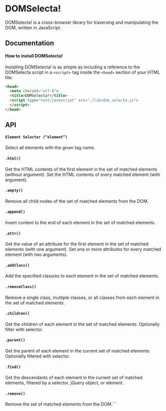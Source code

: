 # DOMSelecta!
DOMSelecta! is a cross-browser library for traversing and manipulating the DOM, written in JavaScript.

## Documentation

#### How to install DOMSelecta!
Installing DOMSelecta! is as simple as including a reference to the DOMSelecta script in a ``` <script> ``` tag inside the ``` <head> ``` section of your HTML file:

``` HTML
<head>
  <meta charset="utf-8">
  <title>DOMSelecta!</title>
  <script type="text/javascript" src="./lib/dom_selecta.js">
  </script>
</head>
```


## API

#### ```Element Selector (“element”)```


Select all elements with the given tag name.

#### ``` .html() ```

Get the HTML contents of the first element in the set of matched elements (without argument). Set the HTML contents of every matched element (with argument).

#### ``` .empty() ```

Remove all child nodes of the set of matched elements from the DOM.

#### ``` .append() ```

Insert content to the end of each element in the set of matched elements.

#### ``` .attr() ```

Get the value of an attribute for the first element in the set of matched elements (with one argument). Set one or more attributes for every matched element (with two arguments).

#### ``` .addClass() ```

Add the specified class/es to each element in the set of matched elements.

#### ``` .removeClass() ```

Remove a single class, multiple classes, or all classes from each element in the set of matched elements.

#### ``` .children() ```

Get the children of each element in the set of matched elements. Optionally filter with selector.

#### ``` .parent() ```

Get the parent of each element in the current set of matched elements. Optionally filtered with selector.

#### ``` .find() ```

Get the descendants of each element in the current set of matched elements, filtered by a selector, jQuery object, or element.

#### ``` .remove() ```

Remove the set of matched elements from the DOM.```
